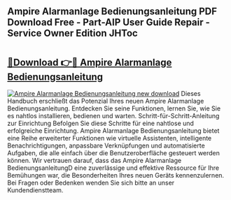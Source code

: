 ## Ampire Alarmanlage Bedienungsanleitung PDF Download Free - Part-AIP User Guide Repair - Service Owner Edition JHToc

# <h2><a href="http://df00hp.blite.top/?on=Ampire+Alarmanlage+Bedienungsanleitung">🔗Download 👉🔴 Ampire Alarmanlage Bedienungsanleitung</a></h2>

[![Ampire Alarmanlage Bedienungsanleitung new download](https://i.imgur.com/lujVjoI.png)](http://df00hp.blite.top/?on=Ampire+Alarmanlage+Bedienungsanleitung)
Dieses Handbuch erschließt das Potenzial Ihres neuen Ampire Alarmanlage Bedienungsanleitung. Entdecken Sie seine Funktionen, lernen Sie, wie Sie es nahtlos installieren, bedienen und warten. Schritt-für-Schritt-Anleitung zur Einrichtung Befolgen Sie diese Schritte für eine nahtlose und erfolgreiche Einrichtung. Ampire Alarmanlage Bedienungsanleitung bietet eine Reihe erweiterter Funktionen wie virtuelle Assistenten, intelligente Benachrichtigungen, anpassbare Verknüpfungen und automatisierte Aufgaben, die alle einfach über die Benutzeroberfläche gesteuert werden können. Wir vertrauen darauf, dass das Ampire Alarmanlage BedienungsanleitungD eine zuverlässige und effektive Ressource für Ihre Bemühungen war, die Besonderheiten Ihres neuen Geräts kennenzulernen. Bei Fragen oder Bedenken wenden Sie sich bitte an unser Kundendienstteam.
